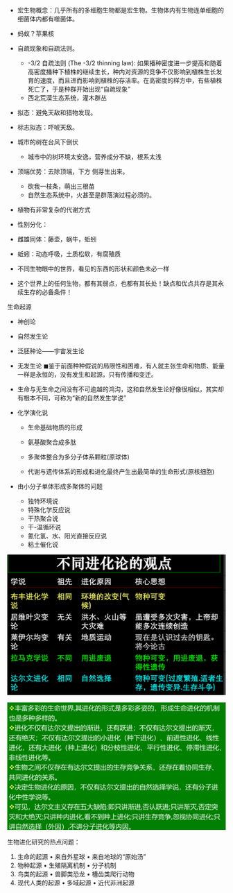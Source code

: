 * 宏生物概念：几乎所有的多细胞生物都是宏生物。生物体内有生物连单细胞的细菌体内都有噬菌体。
* 蚂蚁？苹果核
* 自疏现象和自疏法则。
  * -3/2 自疏法则 (The -3/2 thinning law): 如果播种密度进一步提高和随着高密度播种下植株的继续生长，种内对资源的竞争不仅影响到植株生长发育的速度，而且进而影响到植株的存活率。在高密度的样方中，有些植株死亡了，于是种群开始出现“自疏现象”
  * 西北荒漠生态系统，灌木群丛
* 拟态：避免天敌和猎物发现。
* 标志拟态：吓唬天敌。



* 城市的树在台风下倒伏
  * 城市中的树环境太安逸，营养成分不缺，根系太浅
* 顶端优势：去除顶端，下方 侧芽生出来。
  * 砍我一枝条，萌出三根苗
  * 自然生态系统中，火甚至是群落演过程必须的。

* 植物有非常复杂的代谢方式



* 性别分化：
* 雌雄同体：藤壶，蜗牛，蚯蚓
* 蚯蚓：动态呼吸，土质松软，有腐殖质



* 不同生物眼中的世界，看见的东西的形状和颜色未必一样
* 这个世界上的任何生物，都有其弱点，也都有其长处！缺点和优点共存是其永续生存的必备条件！















生命起源

* 神创论
* 自然发生论
* 泛胚种论——宇宙发生论

* 无发生论
  ◼鉴于前面种种假说的局限性和困难，有人就主张生命和物质、能量一样是永恒的，没有发生和起源，只有传播和变迁。

* 生命与无生命之间没有不可逾越的鸿沟，这和自然发生论好像很相似，其实却有根本不同，可称为“新的自然发生学说”

* 化学演化说

  * 生命基础物质的形成
  * 氨基酸聚合成多肽

  * 多聚体整合为多分子体系颗粒(原球体)
  * 代谢与遗传体系的形成和进化最终产生出最简单的生命形式(原核细胞)

* 由小分子单体形成多聚体的问题
  * 独特环境说
  * 特殊化学反应说
  * 干热聚合说
  * 干-温循环说
  * 氰化氢、水、阳光直接反应说
  * 粘土催化说

![image-20230626115804896](assets/生态学/image-20230626115804896.png)



![image-20230626121107969](assets/生态学/image-20230626121107969.png)

生物进化研究的热点问题：
1. 生命的起源
•
来自外星球
•
来自地球的“原始汤”
2. 物种起源
•
生殖隔离机制
•
分子机制
3. 鸟类的起源
•
兽脚类恐龙
•
槽齿类爬行动物
4. 现代人类的起源
•
多域起源
•
近代非洲起源